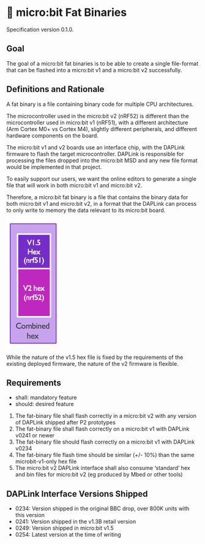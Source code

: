 # 🍔 micro:bit Fat Binaries

Specification version 0.1.0.

## Goal

The goal of a micro:bit fat binaries is to be able to create a single file-format that can be flashed into a micro:bit v1 and a micro:bit v2 successfully.

## Definitions and Rationale

A fat binary is a file containing binary code for multiple CPU architectures.

The microcontroller used in the micro:bit v2 (nRF52) is different than the microcontroller used in micro:bit v1 (nRF51), with a different architecture (Arm Cortex M0+ vs Cortex M4), slightly different peripherals, and different hardware components on the board.

The micro:bit v1 and v2 boards use an interface chip, with the DAPLink firmware to flash the target microcontroller. DAPLink is responsible for processing the files dropped into the micro:bit MSD and any new file format would be implemented in that project.

To easily support our users, we want the online editors to generate a single file that will work in both micro:bit v1 and micro:bit v2.

Therefore, a micro:bit fat binary is a file that contains the binary data for both micro:bit v1 and micro:bit v2, in a format that the DAPLink can process to only write to memory the data relevant to its micro:bit board.

![fat binary](img/fat-binary.png)

While the nature of the v1.5 hex file is fixed by the requirements of the existing deployed firmware, the nature of the v2 firmware is flexible.

## Requirements

- shall: mandatory feature
- should: desired feature

1. The fat-binary file shall flash correctly in a micro:bit v2 with any version of DAPLink shipped after P2 prototypes
2. The fat-binary file shall flash correctly on a micro:bit v1 with DAPLink v0241 or newer
3. The fat-binary file should flash correctly on a micro:bit v1 with DAPLink v0234
4. The fat-binary file flash time should be similar (+/- 10%) than the same microbit-v1-only hex file
5. The micro:bit v2 DAPLink interface shall also consume ‘standard’ hex and bin files for micro:bit v2 (eg produced by Mbed or other tools)

## DAPLink Interface Versions Shipped

- 0234: Version shipped in the original BBC drop, over 800K units with this version
- 0241: Version shipped in the v1.3B retail version
- 0249: Version shipped in micro:bit v1.5
- 0254: Latest version at the time of writing
